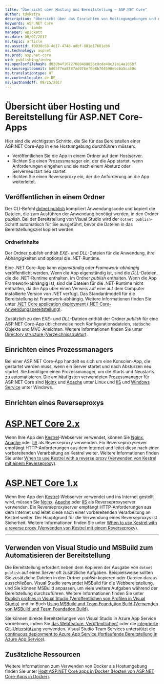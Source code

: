 ```yaml
---
title: "Übersicht über Hosting und Bereitstellung – ASP.NET Core"
author: tdykstra
description: "Übersicht über das Einrichten von Hostingumgebungen und das Bereitstellen von ASP.NET-Apps für diese."
keywords: ASP.NET Core
ms.author: riande
manager: wpickett
ms.date: 08/07/2017
ms.topic: article
ms.assetid: f0930c68-4d17-4748-adbf-801e17601eb6
ms.technology: aspnet
ms.prod: asp.net-core
uid: publishing/index
ms.openlocfilehash: d030b4f16727080488056c9cde48c31a14a166bf
ms.sourcegitcommit: bd05f7ea8f87ad076ef6e8b704698ebcba5ca80c
ms.translationtype: HT
ms.contentlocale: de-DE
ms.lasthandoff: 08/25/2017
---
```

# <a name="hosting-and-deployment-overview-for-aspnet-core-apps"></a>Übersicht über Hosting und Bereitstellung für ASP.NET Core-Apps

Hier sind die wichtigsten Schritte, die Sie für das Bereitstellen einer ASP.NET Core-App in eine Hostumgebung durchführen müssen:

* Veröffentlichen Sie die App in einem Ordner auf dem Hostserver.
* Richten Sie einen Prozessmanager ein, der die App startet, wenn Anforderungen eingehen und sie nach einem Absturz oder Serverneustart neu startet.
* Richten Sie einen Reverseproxy ein, der die Anforderung an die App weiterleitet.

## <a name="publish-to-a-folder"></a>Veröffentlichen in einem Ordner 

Der CLI-Befehl [dotnet publish](https://docs.microsoft.com/dotnet/articles/core/tools/dotnet-publish) kompiliert Anwendungscode und kopiert die Dateien, die zum Ausführen der Anwendung benötigt werden, in den Ordner *publish*. Bei der Bereitstellung von Visual Studio wird der `dotnet publish`-Schritt automatisch für Sie ausgeführt, bevor die Dateien in das Bereitstellungsziel kopiert werden.

### <a name="folder-contents"></a>Ordnerinhalte

Der Ordner *publish* enthält *EXE*- und *DLL*-Dateien für die Anwendung, ihre Abhängigkeiten und optional die .NET-Runtime.

Eine .NET Core-App kann *eigenständig* oder *Framework-abhängig* veröffentlicht werden. Wenn die App eigenständig ist, sind die *DLL*-Dateien, die die .NET-Runtime enthalten, im Ordner *publish* enthalten.  Wenn die App Framework-abhängig ist, sind die Dateien für die .NET-Runtime nicht enthalten, da die App über einen Verweis auf eine auf dem Computer installierte Version von .NET verfügt. Das Standardmodell für die Bereitstellung ist Framework-abhängig. Weitere Informationen finden Sie unter [.NET Core application deployment (.NET Core-Anwendungsbereitstellung)](https://docs.microsoft.com/dotnet/articles/core/deploying/index).

Zusätzlich zu den *EXE*- und *DLL*-Dateien enthält der Ordner *publish* für eine ASP.NET Core-App üblicherweise noch Konfigurationsdateien, statische Objekte und MVC-Ansichten.  Weitere Informationen finden Sie unter [Directory structure (Verzeichnisstruktur)](xref:hosting/directory-structure).

## <a name="set-up-a-process-manager"></a>Einrichten eines Prozessmanagers

Bei einer ASP.NET Core-App handelt es sich um eine Konsolen-App, die gestartet werden muss, wenn ein Server startet und nach Abstürzen neu startet. Sie benötigen einen Prozessmanager, um die Starts und Neustarts zu automatisieren. Die am häufigsten verwendeten Prozessmanager für ASP.NET Core sind [Nginx](xref:publishing/linuxproduction) und [Apache](xref:publishing/apache-proxy) unter Linux und [IIS](xref:publishing/iis) und [Windows Service](xref:hosting/windows-service) unter Windows.

## <a name="set-up-a-reverse-proxy"></a>Einrichten eines Reverseproxys

# <a name="aspnet-core-2xtabaspnetcore2x"></a>[ASP.NET Core 2.x](#tab/aspnetcore2x)

Wenn Ihre App den [Kestrel](xref:fundamentals/servers/kestrel)-Webserver verwendet, können Sie [Nginx](xref:publishing/linuxproduction), [Apache](xref:publishing/apache-proxy) oder [IIS](xref:publishing/iis) als Reverseproxy verwenden. Ein Reverseproxyserver empfängt HTTP-Anforderungen aus dem Internet und leitet diese nach einer vorbereitenden Verarbeitung an Kestrel weiter. Weitere Informationen finden Sie unter [When to use Kestrel with a reverse proxy (Verwenden von Kestrel mit einem Reverseproxy)](xref:fundamentals/servers/kestrel?tabs=aspnetcore2x#when-to-use-kestrel-with-a-reverse-proxy).

# <a name="aspnet-core-1xtabaspnetcore1x"></a>[ASP.NET Core 1.x](#tab/aspnetcore1x)

Wenn Ihre App den [Kestrel](xref:fundamentals/servers/kestrel)-Webserver verwendet und ins Internet gestellt wird, müssen Sie [Nginx](xref:publishing/linuxproduction), [Apache](xref:publishing/apache-proxy) oder [IIS](xref:publishing/iis) als Reverseproxyserver verwenden. Ein Reverseproxyserver empfängt HTTP-Anforderungen aus dem Internet und leitet diese nach einer vorbereitenden Verarbeitung an Kestrel weiter. Der Hauptgrund für die Verwendung eines Reverseproxys ist Sicherheit. Weitere Informationen finden Sie unter [When to use Kestrel with a reverse proxy (Verwenden von Kestrel mit einem Reverseproxy)](xref:fundamentals/servers/kestrel?tabs=aspnetcore1x#when-to-use-kestrel-with-a-reverse-proxy).

---

## <a name="using-visual-studio-and-msbuild-to-automate-deployment"></a>Verwenden von Visual Studio und MSBuild zum Automatisieren der Bereitstellung

Die Bereitstellung erfordert neben dem Kopieren der Ausgabe von `dotnet publish` auf einen Server oft zusätzliche Aufgaben. Beispielsweise sollten Sie zusätzliche Dateien in den Ordner *publish* kopieren oder Dateien daraus ausschließen. Visual Studio verwendet MSBuild für die Webbereitstellung, und Sie können MSBuild anpassen, um viele weitere Aufgaben während der Bereitstellung durchzuführen. Weitere Informationen finden Sie unter [Publish profiles in Visual Studio (Veröffentlichen von Profilen in Visual Studio)](xref:publishing/web-publishing-vs) und im Buch [Using MSBuild and Team Foundation Build (Verwenden von MSBuild und Team Foundation Build)](http://msbuildbook.com/).

Sie können direkte Bereitstellungen von Visual Studio in Azure App Service vornehmen, indem Sie [das Webfeature „Veröffentlichen“](xref:tutorials/publish-to-azure-webapp-using-vs) oder die [integrierte Git-Unterstützung](xref:publishing/azure-continuous-deployment) verwenden. Visual Studio Team Services unterstützt die [continuous deployment to Azure App Service (fortlaufende Bereitstellung in Azure App Service)](https://www.visualstudio.com/en-us/docs/build/aspnet/core/quick-to-azure).

## <a name="additional-resources"></a>Zusätzliche Ressourcen

Weitere Informationen zum Verwenden von Docker als Hostumgebung finden Sie unter [Host ASP.NET Core apps in Docker (Hosten von ASP.NET Core-Apps in Docker)](xref:publishing/docker).
